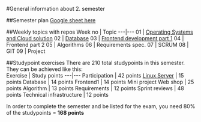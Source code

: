 #General information about 2. semester

##Semester plan
[Google sheet here](https://docs.google.com/spreadsheets/d/122kKwOEszJpmfagH21k-2wGdMJ5C7E-iCTPfpemz50s/edit?usp=sharing)

##Weekly topics with repos
Week no | Topic
---|---
01 | [Operating Systems and Cloud solution](https://github.com/cphdat2sem2017-B/Week1-Operating-systems)
02 | [Database](https://github.com/cphdat2sem2017-B/Week2-Database)
03 | [Frontend development part 1](https://github.com/cphdat2sem2017-B/Week3-Frontend1)
04 | Frontend part 2
05 | Algorithms
06 | Requirements spec.
07 | SCRUM
08 | GIT
09 | Project


##Studypoint exercises 
There are 210 total studypoints in this semester. They can be achieved like this:  
Exercise | Study points
---|---
Participation	| 42 points
[Linux Server](https://github.com/cphdat2sem2017-B/Week1-Operating-systems/blob/master/study/day5studypointExercise.md)	| 15 points
Database	| 14 points
Frontend1	| 14 points
Mini project Web shop	| 25 points
Algorithm	| 13 points
Requirements	| 12 points
Sprint reviews	| 48 points
Technical infrastructure	| 12 points

In order to complete the semester and be listed for the exam, you need 80% of the studypoints = **168 points**



